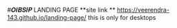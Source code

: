 #𝑶𝑰𝑩𝑺𝑰𝑷 LANDING PAGE
**site link **
https://veerendra-143.github.io/landing-page/
this is only for desktops
